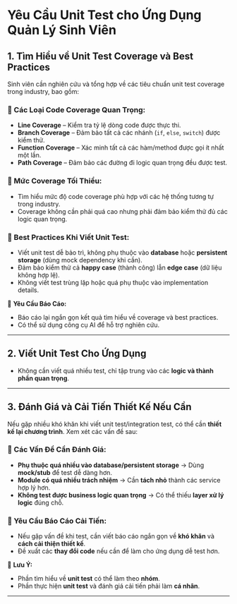 # **Yêu Cầu Unit Test cho Ứng Dụng Quản Lý Sinh Viên**  

## **1. Tìm Hiểu về Unit Test Coverage và Best Practices**  
Sinh viên cần nghiên cứu và tổng hợp về các tiêu chuẩn unit test coverage trong industry, bao gồm:  

### **🔹 Các Loại Code Coverage Quan Trọng:**  
- **Line Coverage** – Kiểm tra tỷ lệ dòng code được thực thi.  
- **Branch Coverage** – Đảm bảo tất cả các nhánh (`if`, `else`, `switch`) được kiểm thử.  
- **Function Coverage** – Xác minh tất cả các hàm/method được gọi ít nhất một lần.  
- **Path Coverage** – Đảm bảo các đường đi logic quan trọng đều được test.  

### **🔹 Mức Coverage Tối Thiểu:**  
- Tìm hiểu mức độ code coverage phù hợp với các hệ thống tương tự trong industry.  
- Coverage không cần phải quá cao nhưng phải đảm bảo kiểm thử đủ các logic quan trọng.  

### **🔹 Best Practices Khi Viết Unit Test:**  
- Viết unit test dễ bảo trì, không phụ thuộc vào **database** hoặc **persistent storage** (dùng mock dependency khi cần).  
- Đảm bảo kiểm thử cả **happy case** (thành công) lẫn **edge case** (dữ liệu không hợp lệ).  
- Không viết test trùng lặp hoặc quá phụ thuộc vào implementation details.  

📌 **Yêu Cầu Báo Cáo:**  
- Báo cáo lại ngắn gọn kết quả tìm hiểu về coverage và best practices.  
- Có thể sử dụng công cụ AI để hỗ trợ nghiên cứu.  

---

## **2. Viết Unit Test Cho Ứng Dụng**  

- Không cần viết quá nhiều test, chỉ tập trung vào các **logic và thành phần quan trọng**.  

---

## **3. Đánh Giá và Cải Tiến Thiết Kế Nếu Cần**  
Nếu gặp nhiều khó khăn khi viết unit test/integration test, có thể cần **thiết kế lại chương trình**. Xem xét các vấn đề sau:  

### **🔹 Các Vấn Đề Cần Đánh Giá:**  
- **Phụ thuộc quá nhiều vào database/persistent storage** → Dùng **mock/stub** để test dễ dàng hơn.  
- **Module có quá nhiều trách nhiệm** → Cần **tách nhỏ** thành các service hợp lý hơn.  
- **Không test được business logic quan trọng** → Có thể thiếu **layer xử lý logic** đúng chỗ.  

### **🔹 Yêu Cầu Báo Cáo Cải Tiến:**  
- Nếu gặp vấn đề khi test, cần viết báo cáo ngắn gọn về **khó khăn** và **cách cải thiện thiết kế**.  
- Đề xuất các **thay đổi code** nếu cần để làm cho ứng dụng dễ test hơn.  

📌 **Lưu Ý:**  
- Phần tìm hiểu về **unit test** có thể làm theo **nhóm**.  
- Phần thực hiện **unit test** và đánh giá cải tiến phải làm **cá nhân**.  
---
